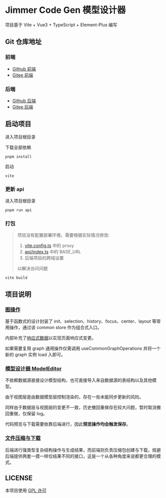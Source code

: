 # Jimmer Code Gen 模型设计器

项目基于 Vite + Vue3 + TypeScript + Element-Plus 编写

## Git 仓库地址

### 前端
- [Github 前端](https://github.com/pot-mot/jimmer-code-gen-vue3)
- [Gitee 前端](https://gitee.com/run-around---whats-wrong/jimmer-code-gen-vue3)

### 后端
- [Github 后端](https://github.com/pot-mot/jimmer-code-gen-kotlin)
- [Gitee 后端](https://gitee.com/run-around---whats-wrong/jimmer-code-gen-kotlin)

## 启动项目

进入项目根目录

下载全部依赖
```
pnpm install
```

启动
```
vite
```

### 更新 api

进入项目根目录

```
pnpm run api
```

### 打包

> 项目没有配置部署环境，需要根据实际情况修改: 
> 
> 1. [vite.config.ts](vite.config.ts) 中的 proxy
> 2. [api/index.ts](src%2Fapi%2Findex.ts) 中的 BASE_URL
> 3. 后端项目的跨域设置
> 
> 以解决访问问题

```
vite build
```

## 项目说明

### [图操作](src%2Fcomponents%2Fbusiness%2FgraphEditor%2Findex.ts)

基于函数式的设计封装了 init、selection、history、focus、center、layout 等常用操作，通过该 common store 作为组合式入口。

内部补充了[响应式数据](src%2Fcomponents%2Fbusiness%2FgraphEditor%2Fcommon%2FreactiveState.ts)以实现页面响应式变更。

如果需要复用 graph 通用操作仅需调用 useCommonGraphOperations 并将一个新的 graph 实例 load 入即可。

### [模型设计器 ModelEditor](src%2Fcomponents%2Fpages%2FModelEditor%2FPage.vue)

不依赖数据源直接设计模型结构，也可直接导入来自数据源的表结构以及其他模型。

由于视图层是由数据模型层控制渲染的，存在一些未能同步更新的风险。

同样由于数据层与视图层的变更不一致，历史撤回重做存在较大问题，暂时取消撤回重做，仅保留 log。

代码预览与下载需要依靠后端进行，因此**预览操作均会触发保存**。

### [文件压缩与下载](src%2Fcomponents%2Fbusiness%2Fmodel%2Ffile%2FmodelFileOperations.ts)

后端进行强类型复杂结构操作与生成结果，而前端则负责压缩包创建与下载，规避后端提供两套一摸一样仅结果不同的接口，这是一个从各种角度来说都更合理的模式。

## LICENSE

本项目使用 [GPL 许可](LICENSE)
